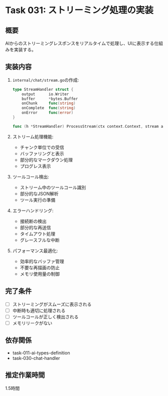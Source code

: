# Task 031: ストリーミング処理の実装

## 概要
AIからのストリーミングレスポンスをリアルタイムで処理し、UIに表示する仕組みを実装する。

## 実装内容
1. `internal/chat/stream.go`の作成:
   ```go
   type StreamHandler struct {
       output      io.Writer
       buffer      *bytes.Buffer
       onChunk     func(string)
       onComplete  func(string)
       onError     func(error)
   }
   
   func (h *StreamHandler) ProcessStream(ctx context.Context, stream ai.StreamReader) error
   ```

2. ストリーム処理機能:
   - チャンク単位での受信
   - バッファリングと表示
   - 部分的なマークダウン処理
   - プログレス表示

3. ツールコール検出:
   - ストリーム中のツールコール識別
   - 部分的なJSON解析
   - ツール実行の準備

4. エラーハンドリング:
   - 接続断の検出
   - 部分的な再送信
   - タイムアウト処理
   - グレースフルな中断

5. パフォーマンス最適化:
   - 効率的なバッファ管理
   - 不要な再描画の防止
   - メモリ使用量の制御

## 完了条件
- [ ] ストリーミングがスムーズに表示される
- [ ] 中断時も適切に処理される
- [ ] ツールコールが正しく検出される
- [ ] メモリリークがない

## 依存関係
- task-011-ai-types-definition
- task-030-chat-handler

## 推定作業時間
1.5時間